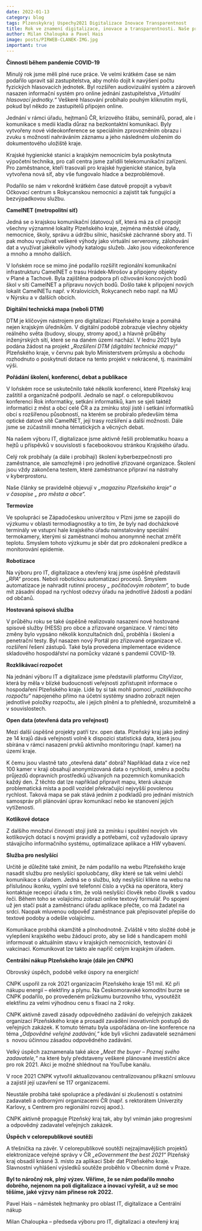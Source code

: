 ```yaml
---
date: 2022-01-13
category: blog
tags: Plzenskykraj Uspechy2021 Digitalizace Inovace Transparentnost 
title: Rok ve znamení digitalizace, inovace a transparentnosti. Naše práce pro občany nám dává smysl
author: Milan Chaloupka a Pavel Hais 
image: posts/PIRWEB-CLANEK-IMG.jpg
important: true 
---
```




**Činnosti během pandemie COVID-19**

Minulý rok jsme měli plné ruce práce. Ve velmi krátkém čase se nám podařilo upravit sál
zastupitelstva, aby mohlo dojít k navýšení počtu fyzických hlasovacích jednotek. Byl rozšířen
audiovizuální systém a zároveň nasazen informační systém pro online jednání zastupitelstva
*„Virtuální hlasovací jednotky.“* Veškeré hlasování probíhalo pouhým kliknutím myši, pokud
byl někdo ze zastupitelů připojen online.

Jednání v rámci úřadu, hejtmanů ČR, krizového štábu, seminářů, porad, ale i
komunikace s medii kladla důraz na bezkontaktní komunikaci. Byly vytvořeny nové
videokonference se speciálním zprovozněním obrazu i zvuku s možností nahráváním
záznamu a jeho následném uložením do dokumentového uložiště kraje.

Krajské hygienické stanici a krajským nemocnicím byla poskytnuta výpočetní
technika, pro call centra jsme zařídili telekomunikační zařízení. Pro zaměstnance, kteří
trasovali pro krajské hygienické stanice, byla vytvořena nová síť, aby vše fungovalo hladce a
bezproblémově.

Podařilo se nám v rekordně krátkém čase datově propojit a vybavit Očkovací centrum
s Rokycanskou nemocnici a zajistit tak fungující a bezvýpadkovou službu.

**CamelNET (metropolitní siť)**

Jedná se o krajskou komunikační (datovou) síť, která má za cíl propojit všechny významné
lokality Plzeňského kraje, zejména městské úřady, nemocnice, školy, správu a údržbu silnic,
hasičské záchranné sbory atd. Ti pak mohou využívat veškeré výhody jako virtuální
serverovny, zálohování dat a využívat jakékoliv výhody katalogu služeb. Jako jsou
videokonference a mnoho a mnoho dalších.

V loňském roce se mimo jiné podařilo rozšířit regionální komunikační infrastrukturu
CamelNET o trasu Hrádek-Mirošov a připojeny objekty v Plané a Tachově. Byla zajištěna
podpora při oživování koncových bodů škol v síti CamelNET a přípravu nových bodů. Došlo
také k připojení nových lokalit CamelNETu např. v Kralovicích, Rokycanech nebo např. na
MÚ v Nýrsku a v dalších obcích.

**Digitální technická mapa (neboli DTM)**

DTM je klíčovým nástrojem pro digitalizaci Plzeňského kraje a pomáhá nejen krajským
úředníkům. V digitální podobě zobrazuje všechny objekty reálného světa (budovy, sloupy,
stromy apod,) a hlavně průběhy inženýrských sítí, které se na daném území nachází.
V lednu 2021 byla podána žádost na projekt *„Rozšíření DTM (digitální technické mapy)“*
Plzeňského kraje, v červnu pak bylo Ministerstvem průmyslu a obchodu rozhodnuto o
poskytnutí dotace na tento projekt v nekrácené, tj. maximální výši.

**Pořádání školení, konferencí, debat a publikace**

V loňském roce se uskutečnilo také několik konferencí, které Plzeňský kraj zaštítil a
organizačně podpořil. Jednalo se např. o celorepublikovou konferenci Rok informatiky, 
setkání informatiků, kam se sjeli taktéž informatici z měst a obcí celé ČR a za zmínku 
stojí jistě i setkání informatiků obcí s rozšířenou působností, na kterém se probíralo 
především téma optické datové sítě CamelNET, její trasy rozšíření a další možnosti. 
Dále jsme se zúčastnili mnoha tématických a věcných debat. 

Na našem výboru IT, digitalizace jsme aktivně řešili problematiku hoaxu a hejtů u příspěvků
v souvislosti s facebookovou stránkou Krajského úřadu.

Celý rok probíhaly (a dále i probíhají) školení kyberbezpečnosti pro zaměstnance, ale
samozřejmě i pro jednotlivé zřizované organizace. Školení jsou vždy zakončena testem, které
zaměstnance připraví na nástrahy v kyberprostoru.

Naše články se pravidelně objevují v *„magazínu Plzeňského kraje“ a v časopise „ pro města a
obce“.*

**Termovize**

Ve spolupráci se Západočeskou univerzitou v Plzni jsme se zapojili do výzkumu v oblasti
termodiagnostiky a to tím, že byly nad docházkové terminály ve vstupní hale krajského úřadu
nainstalovány speciální termokamery, kterými si zaměstnanci mohou anonymně nechat změřit
teplotu. Smyslem tohoto výzkumu je sběr dat pro zdokonalení predikce a monitorování
epidemie.

**Robotizace**

Na výboru pro IT, digitalizace a otevřený kraj jsme úspěšně představili *„RPA“* proces. Neboli
robotickou automatizaci procesů. Smyslem automatizace je nahradit rutinní procesy *„ počítačovým robotem“,* 
to bude mít zásadní dopad na rychlost odezvy úřadu na jednotlivé žádosti a podání od občanů.

**Hostovaná spisová služba**

V průběhu roku se také úspěšně realizovalo nasazení nové hostované spisové služby (HESS)
pro obce a zřizované organizace. V rámci této změny bylo vypsáno několik konzultačních
dnů, proběhla i školení a penetrační testy. Byl nasazen nový Portál pro zřizované organizace
vč. rozšíření řešení zástupů. Také byla provedena implementace evidence skladového
hospodářství na pomůcky vázané s pandemií COVID-19.

**Rozklikávací rozpočet**

Na jednání výboru IT a digitalizace jsme představili platformu CityVizor, která by měla
v blízké budoucnosti veřejnosti zpřístupnit informace o hospodaření Plzeňského kraje. Lidé
by si tak mohli pomocí *„rozklikávacího rozpočtu“* napojeného přímo na účetní systémy
snadno zobrazit nejen jednotlivé položky rozpočtu, ale i jejich plnění a to přehledně,
srozumitelně a v souvislostech.

**Open data (otevřená data pro veřejnost)**

Mezi další úspěšné projekty patří tzv. open data. Plzeňský kraj jako jediný ze 14 krajů dává
veřejnosti volně k dispozici statistická data, která jsou sbírána v rámci nasazení prvků
aktivního monitoringu (např. kamer) na území kraje.

K čemu jsou vlastně tato „otevřená data“ dobrá? Například data z více než 100 kamer v kraji
obsahují anonymizovaná data o rychlosti, směru a počtu průjezdů dopravních prostředků 
užívaných na pozemních komunikacích každý den. Z těchto dat lze například připravit mapu, 
která ukazuje problematická místa a podíl vozidel překračující nejvyšší povolenou rychlost. 
Taková mapa se pak stává jedním z podkladů pro jednání místních samospráv při plánování úprav 
komunikací nebo ke stanovení jejich vytíženosti.

**Kotlíkové dotace**

Z dalšího množství činností stojí jistě za zmínku i spuštění nových vln kotlíkových dotací
s novými pravidly a potřebami, což vyžadovalo úpravy stávajícího informačního systému,
optimalizace aplikace a HW vybavení.

**Služba pro neslyšící**

Určitě je důležité také zmínit, že nám podařilo na webu Plzeňského kraje nasadit službu pro
neslyšící spoluobčany, díky které se tak velmi ulehčí komunikace s úřadem. Jedná se o
službu, kdy neslyšící klikne na webu na příslušnou ikonku, vyplní své telefonní číslo a vyčká
na operátora, který kontaktuje recepci úřadu s tím, že volá neslyšící člověk nebo člověk
s vadou řeči. Během toho se volajícímu zobrazí online textový formulář. Po spojení už jen
stačí psát a zaměstnanci úřadu aplikace přečte, co má žadatel na srdci. Naopak mluvenou
odpověď zaměstnance pak přepisovatel přepíše do textové podoby a odešle volajícímu.

Komunikace probíhá okamžitě a plnohodnotně. Zvláště v této složité době je vylepšení
krajského webu žádoucí proto, aby se lidé s handicapem mohli informovat o aktuálním stavu
v krajských nemocnicích, testování či vakcinaci. Komunikovat lze takto ale napříč celým
krajským úřadem.

**Centrální nákup Plzeňského kraje (dále jen CNPK)**

Obrovský úspěch, podobě velké úspory na energiích!

CNPK uspořil za rok 2021 organizacím Plzeňského kraje 151 mil. Kč při nákupu energií –
elektřiny a plynu. Na Českomoravské komoditní burze se CNPK podařilo, po provedeném
průzkumu burzovního trhu, vysoutěžit elektřinu za velmi výhodnou cenu s fixací na 2 roky.

CNPK aktivně zavedl zásady odpovědného zadávání do veřejných zakázek organizací Plzeňskkého kraje 
a prosadil zavádění inovativních postupů do veřejných zakázek. K tomuto tématu byla uspořádána 
on-line konference na téma *„Odpovědné veřejné zadávání,“* kde byli všichni zadavatelé seznámeni s 
novou účinnou zásadou odpovědného zadávání.

Velký úspěch zaznamenala také akce *„Meet the buyer – Poznej svého zadavatele,“* na které byly 
představeny veškeré plánované investiční akce pro rok 2021. Akci je možné shlédnout na YouTube kanálu.

V roce 2021 CNPK vytvořil aktualizovanou centralizovanou příkazní smlouvu a zajistil její uzavření se 117 organizacemi.

Neustále probíhá také spolupráce a předávání si zkušeností s ostatními zadavateli a odbornými organizacemi ČR 
(např. s rektorátem Univerzity Karlovy, s Centrem pro regionální rozvoj apod.).

CNPK aktivně propaguje Plzeňský kraj tak, aby byl vnímán jako progresivní a odpovědný zadavatel veřejných zakázek.

**Úspěch v celorepublikové soutěži**

A třešnička na závěr. V celorepublikové soutěži nejzajímavějších projektů elektronizace
veřejné správy v ČR *„eGovernment the best 2021“* Plzeňský kraj obsadil krásné 3. místo za
aplikaci Sběr dat Plzeňského kraje. Slavnostní vyhlášení výsledků soutěže proběhlo v Obecním domě v Praze.

**Byl to náročný rok, plný výzev. Věříme, že se nám podařilo mnoho dobrého, nejenom na poli digitalizace a inovací vyřešit, 
a už se moc těšíme, jaké výzvy nám přinese rok 2022.**

Pavel Hais – náměstek hejtmanky pro oblast IT, digitalizace a Centrální nákup

Milan Chaloupka – předseda výboru pro IT, digitalizaci a otevřený kraj
